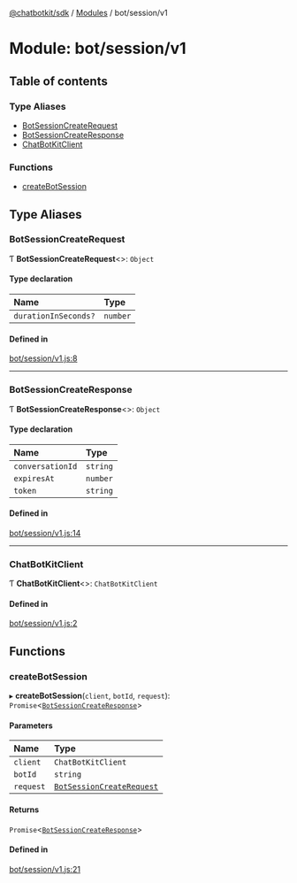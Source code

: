 [@chatbotkit/sdk](../README.md) / [Modules](../modules.md) / bot/session/v1

# Module: bot/session/v1

## Table of contents

### Type Aliases

- [BotSessionCreateRequest](bot_session_v1.md#botsessioncreaterequest)
- [BotSessionCreateResponse](bot_session_v1.md#botsessioncreateresponse)
- [ChatBotKitClient](bot_session_v1.md#chatbotkitclient)

### Functions

- [createBotSession](bot_session_v1.md#createbotsession)

## Type Aliases

### BotSessionCreateRequest

Ƭ **BotSessionCreateRequest**\<\>: `Object`

#### Type declaration

| Name | Type |
| :------ | :------ |
| `durationInSeconds?` | `number` |

#### Defined in

[bot/session/v1.js:8](https://github.com/chatbotkit/node-sdk/blob/b5ebcd8/packages/sdk/src/bot/session/v1.js#L8)

___

### BotSessionCreateResponse

Ƭ **BotSessionCreateResponse**\<\>: `Object`

#### Type declaration

| Name | Type |
| :------ | :------ |
| `conversationId` | `string` |
| `expiresAt` | `number` |
| `token` | `string` |

#### Defined in

[bot/session/v1.js:14](https://github.com/chatbotkit/node-sdk/blob/b5ebcd8/packages/sdk/src/bot/session/v1.js#L14)

___

### ChatBotKitClient

Ƭ **ChatBotKitClient**\<\>: `ChatBotKitClient`

#### Defined in

[bot/session/v1.js:2](https://github.com/chatbotkit/node-sdk/blob/b5ebcd8/packages/sdk/src/bot/session/v1.js#L2)

## Functions

### createBotSession

▸ **createBotSession**(`client`, `botId`, `request`): `Promise`\<[`BotSessionCreateResponse`](bot_session_v1.md#botsessioncreateresponse)\>

#### Parameters

| Name | Type |
| :------ | :------ |
| `client` | `ChatBotKitClient` |
| `botId` | `string` |
| `request` | [`BotSessionCreateRequest`](bot_session_v1.md#botsessioncreaterequest) |

#### Returns

`Promise`\<[`BotSessionCreateResponse`](bot_session_v1.md#botsessioncreateresponse)\>

#### Defined in

[bot/session/v1.js:21](https://github.com/chatbotkit/node-sdk/blob/b5ebcd8/packages/sdk/src/bot/session/v1.js#L21)
